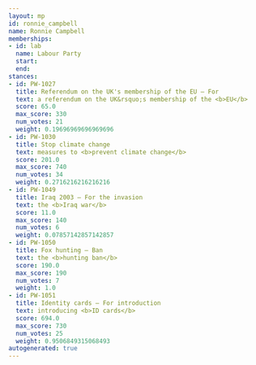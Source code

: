 ```yaml
---
layout: mp
id: ronnie_campbell
name: Ronnie Campbell
memberships:
- id: lab
  name: Labour Party
  start: 
  end: 
stances:
- id: PW-1027
  title: Referendum on the UK's membership of the EU — For
  text: a referendum on the UK&rsquo;s membership of the <b>EU</b>
  score: 65.0
  max_score: 330
  num_votes: 21
  weight: 0.19696969696969696
- id: PW-1030
  title: Stop climate change
  text: measures to <b>prevent climate change</b>
  score: 201.0
  max_score: 740
  num_votes: 34
  weight: 0.2716216216216216
- id: PW-1049
  title: Iraq 2003 — For the invasion
  text: the <b>Iraq war</b>
  score: 11.0
  max_score: 140
  num_votes: 6
  weight: 0.07857142857142857
- id: PW-1050
  title: Fox hunting — Ban
  text: the <b>hunting ban</b>
  score: 190.0
  max_score: 190
  num_votes: 7
  weight: 1.0
- id: PW-1051
  title: Identity cards — For introduction
  text: introducing <b>ID cards</b>
  score: 694.0
  max_score: 730
  num_votes: 25
  weight: 0.9506849315068493
autogenerated: true
---
```

